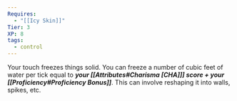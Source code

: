 ```yaml
---
Requires:
  - "[[Icy Skin]]"
Tier: 3
XP: 8
tags:
  - control
---
```

Your touch freezes things solid. You can freeze a number of cubic feet of water per tick equal to ***your [[Attributes#Charisma [CHA]]] score + your [[Proficiency#Proficiency Bonus]]***. This can involve reshaping it into walls, spikes, etc.